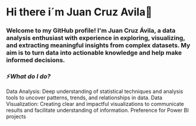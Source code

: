 # Hi there i´m Juan Cruz Avila👋 

### Welcome to my GitHub profile! I'm Juan Cruz Ávila, a data analysis enthusiast with experience in exploring, visualizing, and extracting meaningful insights from complex datasets. My aim is to turn data into actionable knowledge and help make informed decisions.
### ⚡*What do I do?*
Data Analysis: Deep understanding of statistical techniques and analysis tools to uncover patterns, trends, and relationships in data.
Data Visualization: Creating clear and impactful visualizations to communicate results and facilitate understanding of information. Preference for Power BI projects




<!--
**JuanCruzAvila/JuanCruzAvila** is a ✨ _special_ ✨ repository because its `README.md` (this file) appears on your GitHub profile.

### Welcome to my GitHub profile! I'm Juan Cruz Ávila, a data analysis enthusiast with experience in exploring, visualizing, and extracting meaningful insights from complex datasets. My aim is to turn data into actionable knowledge and help make informed decisions.
###⚡*What do I do?*
Data Analysis: Deep understanding of statistical techniques and analysis tools to uncover patterns, trends, and relationships in data.
Data Visualization: Creating clear and impactful visualizations to communicate results and facilitate understanding of information. Preference for Power BI projects



- 🔭 I’m currently working on ...
- 🌱 I’m currently learning ...
- 👯 I’m looking to collaborate on ...
- 🤔 I’m looking for help with ...
- 💬 Ask me about ...
- 📫 How to reach me: ...
- 😄 Pronouns: ...
- ⚡ Fun fact: ...
-->
